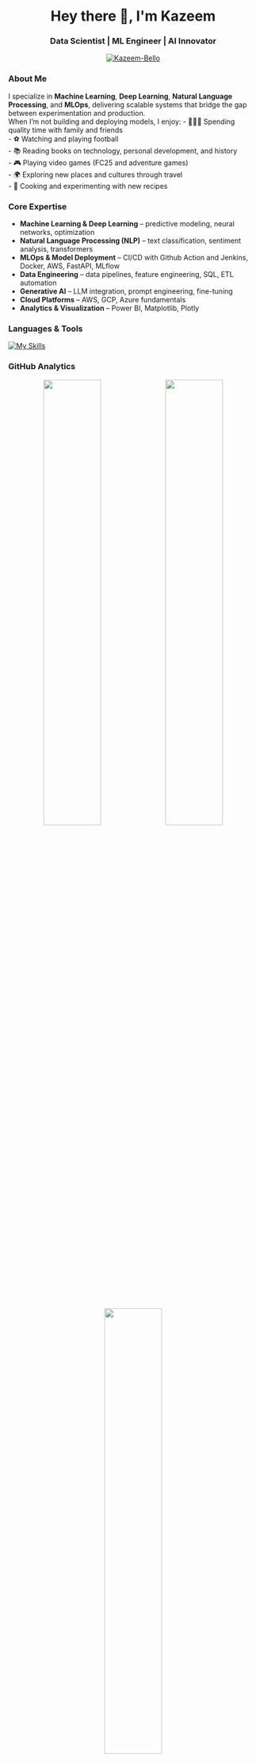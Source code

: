 <h1 align="center">Hey there 👋, I'm Kazeem</h1>
<h3 align="center">Data Scientist | ML Engineer | AI Innovator</h3>
<p align="center">
  <a href="https://github.com/Kazeem-Bello">
    <img src="https://komarev.com/ghpvc/?username=Kazeem-Bello&label=Profile%20views&color=0e75b6&style=flat" alt="Kazeem-Bello" />
  </a>
</p>


### About Me 
I specialize in **Machine Learning**, **Deep Learning**, **Natural Language Processing**, and **MLOps**, delivering scalable systems that bridge the gap between experimentation and production.  
When I’m not building and deploying models, I enjoy:
    - 👨‍👩‍👧 Spending quality time with family and friends  
    - ⚽ Watching and playing football  
    - 📚 Reading books on technology, personal development, and history  
    - 🎮 Playing video games (FC25 and adventure games)  
    - 🌍 Exploring new places and cultures through travel  
    - 🍳 Cooking and experimenting with new recipes  



### Core Expertise
- **Machine Learning & Deep Learning** – predictive modeling, neural networks, optimization  
- **Natural Language Processing (NLP)** – text classification, sentiment analysis, transformers  
- **MLOps & Model Deployment** – CI/CD with Github Action and Jenkins, Docker, AWS, FastAPI, MLflow  
- **Data Engineering** – data pipelines, feature engineering, SQL, ETL automation  
- **Generative AI** – LLM integration, prompt engineering, fine-tuning  
- **Cloud Platforms** – AWS, GCP, Azure fundamentals  
- **Analytics & Visualization** – Power BI, Matplotlib, Plotly  


### Languages & Tools

[![My Skills](https://skillicons.dev/icons?i=python,pytorch,tensorflow,docker,fastapi,git,mysql,mongodb,linux,aws,html,css,javascript&theme=dark)](https://skillicons.dev)


### GitHub Analytics
<p align="center">
  <img width="48%" src="https://github-readme-stats.vercel.app/api?username=Kazeem-Bello&show_icons=true&theme=tokyonight" />
  <img width="48%" src="https://github-readme-streak-stats.herokuapp.com/?user=Kazeem-Bello&theme=tokyonight" />
  <img width="48%" src="https://github-readme-stats.vercel.app/api/top-langs/?username=Kazeem-Bello&layout=compact&theme=tokyonight" />
</p>


### Connect with Me
<p align="center">
  <a href="https://www.linkedin.com/in/kazeembello/" target="_blank"><img src="https://skillicons.dev/icons?i=linkedin" width="40" height="40" /></a>
  <a href="https://x.com/talinum_b?s=11" target="_blank"><img src="https://skillicons.dev/icons?i=twitter" width="40" height="40" /></a>
  <a href="mailto:bel.kazeem@gmail.com" target="_blank"><img src="https://cdn-icons-png.flaticon.com/512/732/732200.png" width="40" height="40" /></a>
</p>


**“Building ethical, scalable, and human-centric AI — one model at a time.”**

